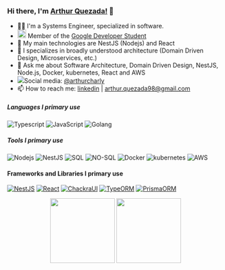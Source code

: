 ### Hi there, I'm [Arthur Quezada!](https://arthur-quezada.com) 👋

- 🧑‍💻 I'm a Systems Engineer, specialized in software.
- <img src="https://img.icons8.com/fluency/344/google-logo.png" width="20px"> Member of the [Google Developer Student](https://developers.google.com/community/gdsc)
- 👯 My main technologies are NestJS (Nodejs) and React
- 🔭 I specializes in broadly understood architecture (Domain Driven Design, Microservices, etc.)
- 💬 Ask me about Software Architecture, Domain Driven Design, NestJS, Node.js, Docker, kubernetes, React and AWS
- ![](https://img.shields.io/badge/--000000?style=flat&logo=Twitter)Social media: [@arthurcharly](https://twitter.com/arthurcharly)
- 📫 How to reach me: [linkedin](https://www.linkedin.com/in/arthur-quezada) | [arthur.quezada98@gmail.com](mailto:arthur.quezada98@gmail.com)

##### Languages I primary use

![Typescript](https://img.shields.io/badge/-Typescript-000000?style=flat&logo=Typescript&logoColor=6f97cc)
![JavaScript](https://img.shields.io/badge/-Javascript-000000?style=flat&logo=JavaScript)
![Golang](https://img.shields.io/badge/-Golang-000000?style=flat&logo=Go&logoColor=79d4fd)

##### Tools I primary use
![Nodejs](https://img.shields.io/badge/-Node.js-000000?style=flat&logo=node.js)
![NestJS](https://img.shields.io/badge/-Nest-000000?style=flat&logo=NestJS&logoColor=ed1543)
![SQL](https://img.shields.io/badge/-SQL-000000?style=flat&logo=postgresql&logoColor=32648c)
![NO-SQL](https://img.shields.io/badge/-NOSQL-000000?style=flat&logo=mongodb)
![Docker](https://img.shields.io/badge/-Docker-000000?style=flat&logo=docker)
![kubernetes](https://img.shields.io/badge/-Kubernetes-000000?style=flat&logo=kubernetes)
![AWS](https://img.shields.io/badge/-AWS-000000?style=flat&logo=amazon%20aws&logoColor=ff9900)


#### Frameworks and Libraries I primary use

[![NestJS](https://img.shields.io/badge/-Nest-000000?style=flat&logo=NestJS&logoColor=ed1543)](https://nestjs.com/)
[![React](https://img.shields.io/badge/-React-000000?style=flat&logo=React&logoColor=61dafb)](https://reactjs.org/)
[![ChackraUI](https://img.shields.io/badge/-ChackraUI-000000?style=flat&logo=chakra-ui)](https://chakra-ui.com/)
[![TypeORM](https://img.shields.io/badge/-TypeORM-000000?style=flat&logo=Antd)](https://typeorm.io/#/)
[![PrismaORM](https://img.shields.io/badge/-PrismaORM-000000?style=flat&logo=prisma)](https://www.prisma.io/#/)


<div align="center">
  <img height="150px" src="https://github-readme-stats.anuraghazra1.vercel.app/api?username=ArthurQR98&show_icons=true&include_all_commits=true&theme=tokyonight" />
  <img height="150px" src="https://github-readme-stats.vercel.app/api/top-langs/?username=ArthurQR98&hide=html&layout=compact&theme=tokyonight" />
</div>
